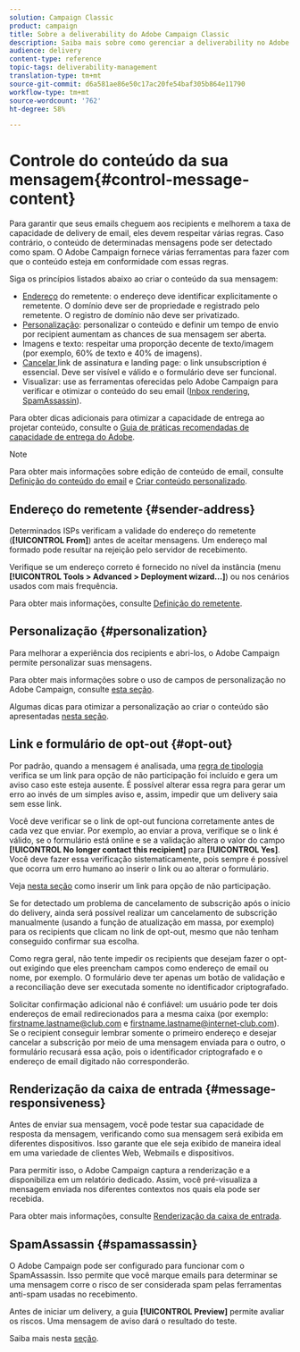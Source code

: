 ```yaml
---
solution: Campaign Classic
product: campaign
title: Sobre a deliverability do Adobe Campaign Classic
description: Saiba mais sobre como gerenciar a deliverability no Adobe Campaign Classic.
audience: delivery
content-type: reference
topic-tags: deliverability-management
translation-type: tm+mt
source-git-commit: d6a581ae86e50c17ac20fe54baf305b864e11790
workflow-type: tm+mt
source-wordcount: '762'
ht-degree: 58%

---
```



# Controle do conteúdo da sua mensagem{#control-message-content}

Para garantir que seus emails cheguem aos recipients e melhorem a taxa de capacidade de delivery de email, eles devem respeitar várias regras. Caso contrário, o conteúdo de determinadas mensagens pode ser detectado como spam. O Adobe Campaign fornece várias ferramentas para fazer com que o conteúdo esteja em conformidade com essas regras.

Siga os princípios listados abaixo ao criar o conteúdo da sua mensagem:

* [Endereço](#sender-address) do remetente: o endereço deve identificar explicitamente o remetente. O domínio deve ser de propriedade e registrado pelo remetente. O registro de domínio não deve ser privatizado.
* [Personalização](#personalization): personalizar o conteúdo e definir um tempo de envio por recipient aumentam as chances de sua mensagem ser aberta.
* Imagens e texto: respeitar uma proporção decente de texto/imagem (por exemplo, 60% de texto e 40% de imagens).
* [Cancelar ](#opt-out) link de assinatura e landing page: o link unsubscription é essencial. Deve ser visível e válido e o formulário deve ser funcional.
* Visualizar: use as ferramentas oferecidas pelo Adobe Campaign para verificar e otimizar o conteúdo do seu email ([Inbox rendering](#message-responsiveness), [SpamAssassin](#spamassassin)).

Para obter dicas adicionais para otimizar a capacidade de entrega ao projetar conteúdo, consulte o [Guia de práticas recomendadas de capacidade de entrega do Adobe](https://experienceleague.adobe.com/docs/deliverability-learn/deliverability-best-practice-guide/content-best-practices-for-optimal-delivery.html).

>[!NOTE]
>
>Para obter mais informações sobre edição de conteúdo de email, consulte [Definição do conteúdo do email](../../delivery/using/defining-the-email-content.md) e [Criar conteúdo personalizado](../../delivery/using/design-and-personalize.md).

## Endereço do remetente {#sender-address}

Determinados ISPs verificam a validade do endereço do remetente (**[!UICONTROL From]**) antes de aceitar mensagens. Um endereço mal formado pode resultar na rejeição pelo servidor de recebimento.

Verifique se um endereço correto é fornecido no nível da instância (menu **[!UICONTROL Tools > Advanced > Deployment wizard...]**) ou nos cenários usados com mais frequência.

Para obter mais informações, consulte [Definição do remetente](../../delivery/using/defining-the-email-content.md).

## Personalização {#personalization}

Para melhorar a experiência dos recipients e abri-los, o Adobe Campaign permite personalizar suas mensagens.

Para obter mais informações sobre o uso de campos de personalização no Adobe Campaign, consulte [esta seção](../../delivery/using/personalization-fields.md).

Algumas dicas para otimizar a personalização ao criar o conteúdo são apresentadas [nesta seção](../../delivery/using/design-and-personalize.md#optimize-personalization).

## Link e formulário de opt-out {#opt-out}

Por padrão, quando a mensagem é analisada, uma [regra de tipologia](../../delivery/using/steps-validating-the-delivery.md#validation-process-with-typologies) verifica se um link para opção de não participação foi incluído e gera um aviso caso este esteja ausente. É possível alterar essa regra para gerar um erro ao invés de um simples aviso e, assim, impedir que um delivery saia sem esse link.

Você deve verificar se o link de opt-out funciona corretamente antes de cada vez que enviar. Por exemplo, ao enviar a prova, verifique se o link é válido, se o formulário está online e se a validação altera o valor do campo **[!UICONTROL No longer contact this recipient]** para **[!UICONTROL Yes]**. Você deve fazer essa verificação sistematicamente, pois sempre é possível que ocorra um erro humano ao inserir o link ou ao alterar o formulário.

Veja [nesta seção](../../delivery/using/personalization-blocks.md#personalization-blocks-example) como inserir um link para opção de não participação.

Se for detectado um problema de cancelamento de subscrição após o início do delivery, ainda será possível realizar um cancelamento de subscrição manualmente (usando a função de atualização em massa, por exemplo) para os recipients que clicam no link de opt-out, mesmo que não tenham conseguido confirmar sua escolha.

Como regra geral, não tente impedir os recipients que desejam fazer o opt-out exigindo que eles preencham campos como endereço de email ou nome, por exemplo. O formulário deve ter apenas um botão de validação e a reconciliação deve ser executada somente no identificador criptografado.

Solicitar confirmação adicional não é confiável: um usuário pode ter dois endereços de email redirecionados para a mesma caixa (por exemplo: firstname.lastname@club.com e firstname.lastname@internet-club.com). Se o recipient conseguir lembrar somente o primeiro endereço e desejar cancelar a subscrição por meio de uma mensagem enviada para o outro, o formulário recusará essa ação, pois o identificador criptografado e o endereço de email digitado não corresponderão.

## Renderização da caixa de entrada {#message-responsiveness}

Antes de enviar sua mensagem, você pode testar sua capacidade de resposta da mensagem, verificando como sua mensagem será exibida em diferentes dispositivos. Isso garante que ele seja exibido de maneira ideal em uma variedade de clientes Web, Webmails e dispositivos.

Para permitir isso, o Adobe Campaign captura a renderização e a disponibiliza em um relatório dedicado. Assim, você pré-visualiza a mensagem enviada nos diferentes contextos nos quais ela pode ser recebida.

Para obter mais informações, consulte [Renderização da caixa de entrada](../../delivery/using/inbox-rendering.md).

## SpamAssassin {#spamassassin}

O Adobe Campaign pode ser configurado para funcionar com o SpamAssassin. Isso permite que você marque emails para determinar se uma mensagem corre o risco de ser considerada spam pelas ferramentas anti-spam usadas no recebimento.

Antes de iniciar um delivery, a guia **[!UICONTROL Preview]** permite avaliar os riscos. Uma mensagem de aviso dará o resultado do teste.

Saiba mais nesta [seção](../../delivery/using/spamassassin.md).